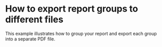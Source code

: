 # How to export report groups to different files


<p>This example illustrates how to group your report and export each group into a separate PDF file. </p>

<br/>


